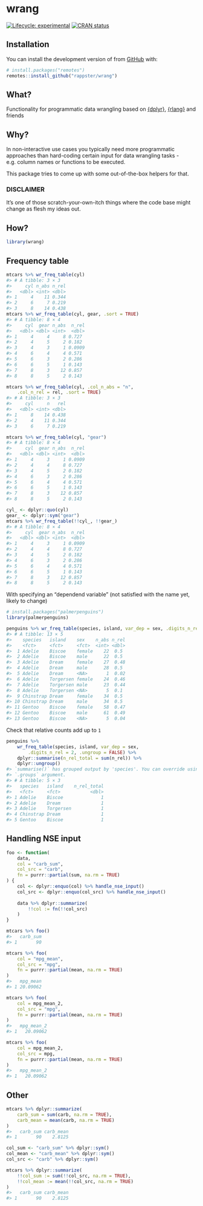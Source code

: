 
<!-- README.md is generated from README.Rmd. Please edit that file -->

# wrang

<!-- badges: start -->

[![Lifecycle:
experimental](https://img.shields.io/badge/lifecycle-experimental-orange.svg)](https://lifecycle.r-lib.org/articles/stages.html#experimental)
[![CRAN
status](https://www.r-pkg.org/badges/version/valid)](https://CRAN.R-project.org/package=valid)
<!-- badges: end -->

## Installation

You can install the development version of from
[GitHub](https://github.com/) with:

``` r
# install.packages("remotes")
remotes::install_github("rappster/wrang")
```

## What?

Functionality for programmatic data wrangling based on
[{dplyr}](https://github.com/tidyverse/dplyr),
[{rlang}](https://github.com/r-lib/rlang) and friends

## Why?

In non-interactive use cases you typically need more programmatic
approaches than hard-coding certain input for data wrangling tasks -
e.g. column names or functions to be executed.

This package tries to come up with some out-of-the-box helpers for that.

### DISCLAIMER

It’s one of those scratch-your-own-itch things where the code base might
change as flesh my ideas out.

## How?

``` r
library(wrang)
```

## Frequency table

``` r
mtcars %>% wr_freq_table(cyl)
#> # A tibble: 3 × 3
#>     cyl n_abs n_rel
#>   <dbl> <int> <dbl>
#> 1     4    11 0.344
#> 2     6     7 0.219
#> 3     8    14 0.438
mtcars %>% wr_freq_table(cyl, gear, .sort = TRUE)
#> # A tibble: 8 × 4
#>     cyl  gear n_abs  n_rel
#>   <dbl> <dbl> <int>  <dbl>
#> 1     4     4     8 0.727 
#> 2     4     5     2 0.182 
#> 3     4     3     1 0.0909
#> 4     6     4     4 0.571 
#> 5     6     3     2 0.286 
#> 6     6     5     1 0.143 
#> 7     8     3    12 0.857 
#> 8     8     5     2 0.143

mtcars %>% wr_freq_table(cyl, .col_n_abs = "n",
    .col_n_rel = rel, .sort = TRUE)
#> # A tibble: 3 × 3
#>     cyl     n   rel
#>   <dbl> <int> <dbl>
#> 1     8    14 0.438
#> 2     4    11 0.344
#> 3     6     7 0.219

mtcars %>% wr_freq_table(cyl, "gear")
#> # A tibble: 8 × 4
#>     cyl  gear n_abs  n_rel
#>   <dbl> <dbl> <int>  <dbl>
#> 1     4     3     1 0.0909
#> 2     4     4     8 0.727 
#> 3     4     5     2 0.182 
#> 4     6     3     2 0.286 
#> 5     6     4     4 0.571 
#> 6     6     5     1 0.143 
#> 7     8     3    12 0.857 
#> 8     8     5     2 0.143

cyl_ <- dplyr::quo(cyl)
gear_ <- dplyr::sym("gear")
mtcars %>% wr_freq_table(!!cyl_, !!gear_)
#> # A tibble: 8 × 4
#>     cyl  gear n_abs  n_rel
#>   <dbl> <dbl> <int>  <dbl>
#> 1     4     3     1 0.0909
#> 2     4     4     8 0.727 
#> 3     4     5     2 0.182 
#> 4     6     3     2 0.286 
#> 5     6     4     4 0.571 
#> 6     6     5     1 0.143 
#> 7     8     3    12 0.857 
#> 8     8     5     2 0.143
```

With specifying an “dependend variable” (not satisfied with the name
yet, likely to change)

``` r
# install.packages("palmerpenguins")
library(palmerpenguins)

penguins %>% wr_freq_table(species, island, var_dep = sex, .digits_n_rel = 2)
#> # A tibble: 13 × 5
#>    species   island    sex    n_abs n_rel
#>    <fct>     <fct>     <fct>  <int> <dbl>
#>  1 Adelie    Biscoe    female    22  0.5 
#>  2 Adelie    Biscoe    male      22  0.5 
#>  3 Adelie    Dream     female    27  0.48
#>  4 Adelie    Dream     male      28  0.5 
#>  5 Adelie    Dream     <NA>       1  0.02
#>  6 Adelie    Torgersen female    24  0.46
#>  7 Adelie    Torgersen male      23  0.44
#>  8 Adelie    Torgersen <NA>       5  0.1 
#>  9 Chinstrap Dream     female    34  0.5 
#> 10 Chinstrap Dream     male      34  0.5 
#> 11 Gentoo    Biscoe    female    58  0.47
#> 12 Gentoo    Biscoe    male      61  0.49
#> 13 Gentoo    Biscoe    <NA>       5  0.04
```

Check that relative counts add up to `1`

``` r
penguins %>% 
    wr_freq_table(species, island, var_dep = sex, 
        .digits_n_rel = 2, .ungroup = FALSE) %>%
    dplyr::summarise(n_rel_total = sum(n_rel)) %>% 
    dplyr::ungroup()
#> `summarise()` has grouped output by 'species'. You can override using the
#> `.groups` argument.
#> # A tibble: 5 × 3
#>   species   island    n_rel_total
#>   <fct>     <fct>           <dbl>
#> 1 Adelie    Biscoe              1
#> 2 Adelie    Dream               1
#> 3 Adelie    Torgersen           1
#> 4 Chinstrap Dream               1
#> 5 Gentoo    Biscoe              1
```

## Handling NSE input

``` r
foo <- function(
    data,
    col = "carb_sum",
    col_src = "carb",
    fn = purrr::partial(sum, na.rm = TRUE)
) {
    col <- dplyr::enquo(col) %>% handle_nse_input()
    col_src <- dplyr::enquo(col_src) %>% handle_nse_input()
    
    data %>% dplyr::summarize(
        !!col := fn(!!col_src)
    )
}
```

``` r
mtcars %>% foo()
#>   carb_sum
#> 1       90
```

``` r
mtcars %>% foo(
    col = "mpg_mean", 
    col_src = "mpg", 
    fn = purrr::partial(mean, na.rm = TRUE)
)
#>   mpg_mean
#> 1 20.09062
```

``` r
mtcars %>% foo(
    col = mpg_mean_2, 
    col_src = "mpg", 
    fn = purrr::partial(mean, na.rm = TRUE)
)
#>   mpg_mean_2
#> 1   20.09062
```

``` r
mtcars %>% foo(
    col = mpg_mean_2, 
    col_src = mpg, 
    fn = purrr::partial(mean, na.rm = TRUE)
)
#>   mpg_mean_2
#> 1   20.09062
```

## Other

``` r
mtcars %>% dplyr::summarize(
    carb_sum = sum(carb, na.rm = TRUE),
    carb_mean = mean(carb, na.rm = TRUE)
)
#>   carb_sum carb_mean
#> 1       90    2.8125
```

``` r
col_sum <- "carb_sum" %>% dplyr::sym()
col_mean <- "carb_mean" %>% dplyr::sym()
col_src <- "carb" %>% dplyr::sym()

mtcars %>% dplyr::summarize(
    !!col_sum := sum(!!col_src, na.rm = TRUE),
    !!col_mean := mean(!!col_src, na.rm = TRUE)
)
#>   carb_sum carb_mean
#> 1       90    2.8125
```
